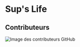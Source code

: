 # Sup's Life

## Contributeurs
![Image des contributeurs GitHub](https://contrib.rocks/image?repo=iTeam-S/SUP-s-Life)

